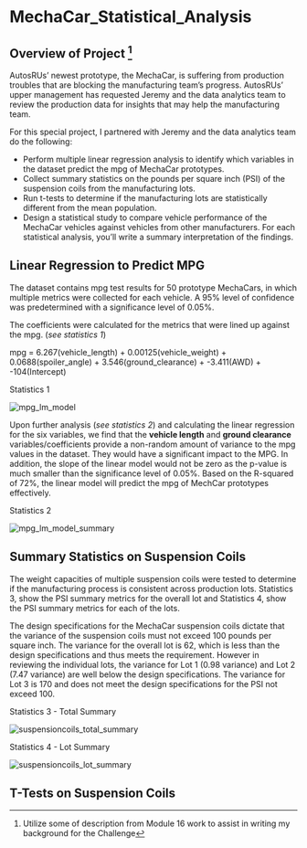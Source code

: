 # MechaCar_Statistical_Analysis
## Overview of Project [^1]
AutosRUs’ newest prototype, the MechaCar, is suffering from production troubles that are blocking the manufacturing team’s progress. AutosRUs’ upper management has requested Jeremy and the data analytics team to review the production data for insights that may help the manufacturing team.

For this special project, I partnered with Jeremy and the data analytics team do the following:
- Perform multiple linear regression analysis to identify which variables in the dataset predict the mpg of MechaCar prototypes.
- Collect summary statistics on the pounds per square inch (PSI) of the suspension coils from the manufacturing lots.
- Run t-tests to determine if the manufacturing lots are statistically different from the mean population.
- Design a statistical study to compare vehicle performance of the MechaCar vehicles against vehicles from other manufacturers. For each statistical
analysis, you’ll write a summary interpretation of the findings.


## Linear Regression to Predict MPG
The dataset contains mpg test results for 50 prototype MechaCars, in which multiple metrics were collected for each vehicle.  A 95% level of confidence was predetermined with a significance level of 0.05%.


The coefficients were calculated for the metrics that were lined up against the mpg. (*see statistics 1*)

mpg = 6.267(vehicle_length) + 0.00125(vehicle_weight) + 0.0688(spoiler_angle) + 3.546(ground_clearance) + -3.411(AWD) + -104(Intercept)


Statistics 1

![mpg_lm_model](https://user-images.githubusercontent.com/112449480/210160429-fef5a00a-80dd-4ba3-b18f-c682826d0e98.png)

Upon further analysis (*see statistics 2*) and calculating the linear regression for the six variables, we find that the **vehicle length** and **ground clearance** variables/coefficients provide a non-random amount of variance to the mpg values in the dataset.  They would have a significant impact to the MPG.  In addition, the slope of the linear model would not be zero as the p-value is much smaller than the significance level of 0.05%. Based on the R-squared of 72%, the linear model will predict the mpg of MechCar prototypes effectively.

Statistics 2

![mpg_lm_model_summary](https://user-images.githubusercontent.com/112449480/210160435-f416d9af-7885-4ffe-a2a3-9240e84cc926.png)



## Summary Statistics on Suspension Coils
The weight capacities of multiple suspension coils were tested to determine if the manufacturing process is consistent across production lots. Statistics 3, show the PSI summary metrics for the overall lot and Statistics 4, show the PSI summary metrics for each of the lots.

The design specifications for the MechaCar suspension coils dictate that the variance of the suspension coils must not exceed 100 pounds per square
inch. The variance for the overall lot is 62, which is less than the design specifications and thus meets the requirement.  However in reviewing the individual lots, the variance for Lot 1 (0.98 variance) and Lot 2 (7.47 variance) are well below the design specifications. The variance for Lot 3 is 170 and does not meet the design specifications for the PSI not exceed 100.

Statistics 3 - Total Summary

![suspensioncoils_total_summary](https://user-images.githubusercontent.com/112449480/210163140-483efa7f-441f-45ad-8a6b-0e26e3acd251.png)




Statistics 4 - Lot Summary

![suspensioncoils_lot_summary](https://user-images.githubusercontent.com/112449480/210163145-4b36ed0f-19b9-46e4-85f8-d020435ff212.png)



## T-Tests on Suspension Coils



[^1]: Utilize some of description from Module 16 work to assist in writing my background for the Challenge
